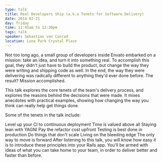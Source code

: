 ```yaml
---
type: talk
title: Real Developers Ship (a.k.a Tenets for Software Delivery)
date: 2014-02-21
day: friday
time: 11:45am to 12:30pm
tags: talk
speaker: Sebastian von Conrad
location: Luna Park Crystal Place
---
```


Not too long ago, a small group of developers inside Envato embarked on a mission: take an idea, and turn it into something real. To accomplish this goal, they didn't just have to build the product, but change the way they were writing and shipping code as well. In the end, the way they were delivering was radically different to anything they'd ever done before. The result? Mission accomplished.

This talk explores the core tenets of the team's delivery process, and explores the reasons behind the decisions that were made. It mixes anecdotes with practical examples, showing how changing the way you think can really help get things done.

Some of the tenets in the talk include:

Level up your CI to continuous deployment
Time is valued above all
Staying lean with YAGNI
Pay the refactor cost upfront
Testing is best done in production
Do things that don't scale
Living on the bleeding edge
The only way to move is forward
After listening to this talk, you will know how easy it is to introduce these principles into your Rails app. You'll be armed with ideas of what you can take home to your team, in order to deliver better and faster than before.
